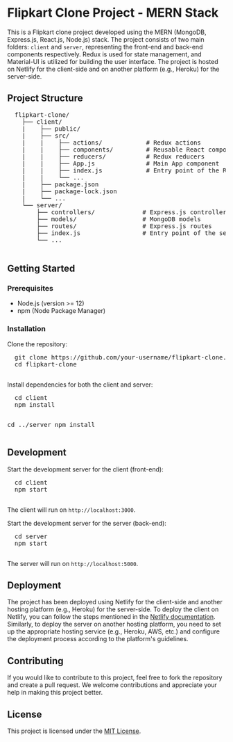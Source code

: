 <!DOCTYPE html>
<html>
<head>
  <title>Flipkart Clone Project - MERN Stack</title>
</head>
<body>
  <h1>Flipkart Clone Project - MERN Stack</h1>
  <p>This is a Flipkart clone project developed using the MERN (MongoDB, Express.js, React.js, Node.js) stack. The project consists of two main folders: <code>client</code> and <code>server</code>, representing the front-end and back-end components respectively. Redux is used for state management, and Material-UI is utilized for building the user interface. The project is hosted on Netlify for the client-side and on another platform (e.g., Heroku) for the server-side.</p>

  <h2>Project Structure</h2>
  <pre>
  flipkart-clone/
    ├── client/
    |    ├── public/
    |    ├── src/
    |    |    ├── actions/            # Redux actions
    |    |    ├── components/         # Reusable React components
    |    |    ├── reducers/           # Redux reducers
    |    |    ├── App.js              # Main App component
    |    |    ├── index.js            # Entry point of the React app
    |    |    └── ...
    |    ├── package.json
    |    ├── package-lock.json
    |    └── ...
    └── server/
        ├── controllers/             # Express.js controllers
        ├── models/                  # MongoDB models
        ├── routes/                  # Express.js routes
        ├── index.js                 # Entry point of the server
        └── ...
  </pre>

  <h2>Getting Started</h2>
  <h3>Prerequisites</h3>
  <ul>
    <li>Node.js (version >= 12)</li>
    <li>npm (Node Package Manager)</li>
  </ul>

  <h3>Installation</h3>
  <p>Clone the repository:</p>
  <pre>
  git clone https://github.com/your-username/flipkart-clone.git
  cd flipkart-clone
  </pre>

  <p>Install dependencies for both the client and server:</p>
  <pre>
  cd client
  npm install

  cd ../server
  npm install
  </pre>

  <h2>Development</h2>
  <p>Start the development server for the client (front-end):</p>
  <pre>
  cd client
  npm start
  </pre>
  <p>The client will run on <code>http://localhost:3000</code>.</p>

  <p>Start the development server for the server (back-end):</p>
  <pre>
  cd server
  npm start
  </pre>
  <p>The server will run on <code>http://localhost:5000</code>.</p>

  <h2>Deployment</h2>
  <p>The project has been deployed using Netlify for the client-side and another hosting platform (e.g., Heroku) for the server-side. To deploy the client on Netlify, you can follow the steps mentioned in the <a href="https://docs.netlify.com/site-deploys/create-deploys/#drag-and-drop">Netlify documentation</a>. Similarly, to deploy the server on another hosting platform, you need to set up the appropriate hosting service (e.g., Heroku, AWS, etc.) and configure the deployment process according to the platform's guidelines.</p>

  <h2>Contributing</h2>
  <p>If you would like to contribute to this project, feel free to fork the repository and create a pull request. We welcome contributions and appreciate your help in making this project better.</p>

  <h2>License</h2>
  <p>This project is licensed under the <a href="LICENSE">MIT License</a>.</p>
</body>
</html>
